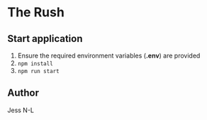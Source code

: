 # The Rush

## Start application

1. Ensure the required environment variables (**.env**) are provided
2. `npm install`
3. `npm run start`

## Author 
Jess N-L